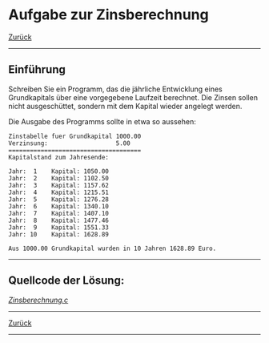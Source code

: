 # Aufgabe zur Zinsberechnung

[Zurück](./Exercises.md)

---

## Einführung

Schreiben Sie ein Programm, das die jährliche Entwicklung eines Grundkapitals über eine vorgegebene Laufzeit berechnet. Die Zinsen sollen nicht ausgeschüttet, sondern mit dem Kapital wieder angelegt werden.

Die Ausgabe des Programms sollte in etwa so aussehen:

```
Zinstabelle fuer Grundkapital 1000.00
Verzinsung:                   5.00
=====================================
Kapitalstand zum Jahresende:

Jahr:  1    Kapital: 1050.00
Jahr:  2    Kapital: 1102.50
Jahr:  3    Kapital: 1157.62
Jahr:  4    Kapital: 1215.51
Jahr:  5    Kapital: 1276.28
Jahr:  6    Kapital: 1340.10
Jahr:  7    Kapital: 1407.10
Jahr:  8    Kapital: 1477.46
Jahr:  9    Kapital: 1551.33
Jahr: 10    Kapital: 1628.89

Aus 1000.00 Grundkapital wurden in 10 Jahren 1628.89 Euro.
```


---

## Quellcode der Lösung:

[*Zinsberechnung.c*](./Zinsberechnung.c)<br />

---

[Zurück](./Exercises.md)

---
